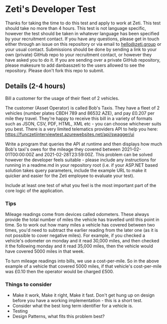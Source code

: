# Zeti's Developer Test
 
Thanks for taking the time to do this test and apply to work at Zeti. This test should take no more than 4 hours. This test is not language specific, however the test should be taken in whatever language has been specified by your recruitment contact. If you have any questions, please get in touch either through an issue on this repository or via email to hello@zeti.group or your usual contact. Submissions should be done by sending a link to your own (private) GitHub repo to your recruitment contact, or however they have asked you to do it. If you are sending over a private GitHub repository, please makesure to add danbasszeti to the users allowed to see the repository. Please don't fork this repo to submit.
## Details (2-4 hours)

Bill a customer for the usage of their fleet of 2 vehicles.

The customer (Asset Operator) is called Bob's Taxis. They have a fleet of 2 vehicles (number plates CBDH 789 and 86532 AZE), and pay £0.207 per mile they travel.  They're happy to receive this bill in a variety of formats such as JSON, CSV, PDF, HTML, XML etc - you can choose whichever suits you best. There is a very limited telematics providers API to help you here: https://funczetiinterviewtest.azurewebsites.net/api/swagger/ui

Write a program that queries the API at runtime and then displays how much Bob's taxi's owes for the mileage they covered between 2021-02-01T00:00:00Z and 2021-02-28T23:59:00Z. This problem can be solved however the developer feels suitable - please include any instructions for running in a readme.md in your repository root (i.e. if your ASP.NET based solution takes query parameters, include the example URL to make it quicker and easier for the Zeti employee to evaluate your test).

Include at least one test of what you feel is the most important part of the core logic of the application.

### Tips
Mileage readings come from devices called odometers. These always provide the total number of miles the vehicle has travelled until this point in time. So to work out how many miles a vehicle has covered between two times, you'd need to subtract the earlier reading from the later one (as it is not possible to cover negative miles). For example, if you checked a vehicle's odometer on monday and it read 30,000 miles, and then checked it the following monday and it read 35,000 miles, then the vehicle would have covered 5000 miles in that week. 

To turn mileage readings into bills, we use a cost-per-mile. So in the above example of a vehicle that covered 5000 miles, if that vehicle's cost-per-mile was £0.10 then the operator would be charged £500. 
### Things to consider

- Make it work, Make it right, Make it fast. Don't get hung up on design before you have a working implementation - this is a short test.
- Consider what the best long term identifier for a vehicle is.
- Testing
- Design Patterns, what fits this problem best?

